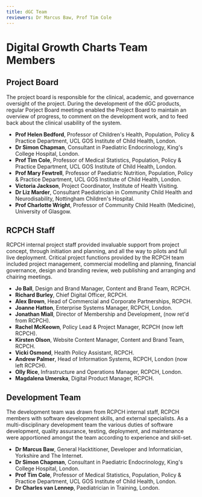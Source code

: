 ```yaml
---
title: dGC Team
reviewers: Dr Marcus Baw, Prof Tim Cole
---
```


# Digital Growth Charts Team Members

## Project Board

The project board is responsible for the clinical, academic, and governance oversight of the project. During the development of the dGC products, regular Porject Board meetings enabled the Project Board to maintain an overview of progress, to comment on the development work, and to feed back about the clinical usability of the system.

- **Prof Helen Bedford**, Professor of Children's Health, Population, Policy & Practice Department, UCL GOS Institute of Child Health, London.
- **Dr Simon Chapman**, Consultant in Paediatric Endocrinology, King's College Hospital, London.
- **Prof Tim Cole**, Professor of Medical Statistics, Population, Policy & Practice Department, UCL GOS Institute of Child Health, London.
- **Prof Mary Fewtrell**, Professor of Paediatric Nutrition, Population, Policy & Practice Department, UCL GOS Institute of Child Health, London.
- **Victoria Jackson**, Project Coordinator, Institute of Health Visiting.
- **Dr Liz Marder**, Consultant Paediatrician in Community Child Health and Neurodisability, Nottingham Children's Hospital.
- **Prof Charlotte Wright**, Professor of Community Child Health (Medicine), University of Glasgow.

## RCPCH Staff

RCPCH internal project staff provided invaluable support from project concept, through initiation and planning, and all the way to pilots and full live deployment. Critical project functions provided by the RCPCH team included project management, commercial modelling and planning, financial governance, design and branding review, web publishing and arranging and chairing meetings.

- **Jo Ball**, Design and Brand Manager, Content and Brand Team, RCPCH.
- **Richard Burley**, Chief Digital Officer, RCPCH.
- **Alex Brown**, Head of Commercial and Corporate Partnerships, RCPCH.
- **Joanne Hatton**, Enterprise Systems Manager, RCPCH, London.
- **Jonathan Miall**, Director of Membership and Development, (now ret'd from RCPCH).
- **Rachel McKeown**, Policy Lead & Project Manager, RCPCH (now left RCPCH).
- **Kirsten Olson**, Website Content Manager, Content and Brand Team, RCPCH.
- **Vicki Osmond**, Health Policy Assistant, RCPCH.
- **Andrew Palmer**, Head of Information Systems, RCPCH, London (now left RCPCH).
- **Olly Rice**, Infrastructure and Operations Manager, RCPCH, London.
- **Magdalena Umerska**, Digital Product Manager, RCPCH.


## Development Team

The development team was drawn from RCPCH internal staff, RCPCH members with software development skills, and external specialists. As a multi-disciplinary development team the various duties of software development, quality assurance, testing, deployment, and maintenance were apportioned amongst the team according to experience and skill-set.

- **Dr Marcus Baw**, General Hacktitioner, Developer and Informatician, Yorkshire and The Internet.
- **Dr Simon Chapman**, Consultant in Paediatric Endocrinology, King's College Hospital, London.
- **Prof Tim Cole**, Professor of Medical Statistics, Population, Policy & Practice Department, UCL GOS Institute of Child Health, London.
- **Dr Charles van Lennep**, Paediatrician in Training, London.

